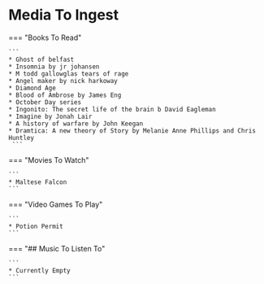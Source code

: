 # Media To Ingest

=== "Books To Read"

    ```
    * Ghost of belfast
    * Insomnia by jr johansen
    * M todd gallowglas tears of rage
    * Angel maker by nick harkoway
    * Diamond Age
    * Blood of Ambrose by James Eng
    * October Day series
    * Ingonito: The secret life of the brain b David Eagleman
    * Imagine by Jonah Lair
    * A history of warfare by John Keegan
    * Dramtica: A new theory of Story by Melanie Anne Phillips and Chris Huntley
     ```

=== "Movies To Watch"

    ```
    * Maltese Falcon
    ```

=== "Video Games To Play"

    ```
    * Potion Permit
    ```

=== "## Music To Listen To"

    ```
    * Currently Empty
    ```
